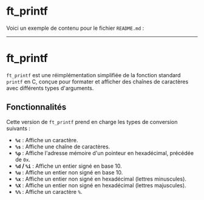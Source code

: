 # ft_printf

Voici un exemple de contenu pour le fichier `README.md` :

---

# ft_printf

`ft_printf` est une réimplémentation simplifiée de la fonction standard `printf` en C, conçue pour formater et afficher des chaînes de caractères avec différents types d'arguments.

## Fonctionnalités

Cette version de `ft_printf` prend en charge les types de conversion suivants :

- **`%c`** : Affiche un caractère.
- **`%s`** : Affiche une chaîne de caractères.
- **`%p`** : Affiche l'adresse mémoire d'un pointeur en hexadécimal, précédée de `0x`.
- **`%d` / `%i`** : Affiche un entier signé en base 10.
- **`%u`** : Affiche un entier non signé en base 10.
- **`%x`** : Affiche un entier non signé en hexadécimal (lettres minuscules).
- **`%X`** : Affiche un entier non signé en hexadécimal (lettres majuscules).
- **`%%`** : Affiche un caractère `%`.